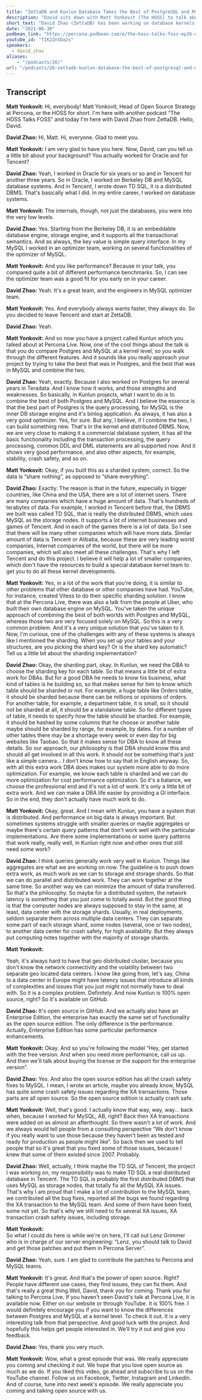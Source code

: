 ```yaml
---
title: "ZettaDB and Kunlun Database Takes the Best of PostgreSQL and MySQL - Percona Podcast 26"
description: "David sits down with Matt Yonkovit (The HOSS) to talk about the Kunlun project, distribution, implementation, scalability, and more."
short_text: "David Zhao (ZettaDB) has been working on database kernels for years, developing code and enhancements for Berkeley DB, MySQL, and TDSQL. David is back with a new Hybrid database called Kunlun which aims to take the best of what's in the PostgreSQL and MySQL space both and output a better database. David sits down with Matt Yonkovit (The HOSS) to talk about the Kunlun project, distribution, implementation, scalability, and more. If you are interested in learning more David also delivered a talk at Percona Live 2021 entitled “Performance Comparison of MySQL and PostgreSQL based on Kernel Level Analysis” which is also available now."
date: "2021-06-30"
podbean_link: "https://percona.podbean.com/e/the-hoss-talks-foss-ep26-david-zhao-database-systems-expert-zettadb/"
youtube_id: "fIK2ZnSDa2s"
speakers:
  - david_zhao
aliases:
    - "/podcasts/26/"
url: "/podcasts/26-zettadb-kunlun-database-the-best-of-postgresql-and-mysql"
---
```


## Transcript

**Matt Yonkovit:**
Hi, everybody! Matt Yonkovit, Head of Open Source Strategy at Percona, or the HOSS for short. I'm here with another podcast “The HOSS Talks FOSS” and today I'm here with David Zhao from ZettaDB. Hello, David. 

**David Zhao:**
Hi, Matt. Hi, everyone. Glad to meet you. 

**Matt Yonkovit:**
I am very glad to have you here. Now, David, can you tell us a little bit about your background? You actually worked for Oracle and for Tencent?

**David Zhao:**
Yeah, I worked in Oracle for six years or so and in Tencent for another three years. So in Oracle, I worked on Berkeley DB and MySQL database systems. And in Tencent, I wrote down TD SQL, it is a distributed DBMS. That's basically what I did. In my entire career, I worked on database systems.

**Matt Yonkovit:**
The internals, though, not just the databases, you were into the very low levels.

**David Zhao:**
Yes. Starting from the Berkeley DB, it is an embeddable database engine, storage engine, and it supports all the transactional semantics. And as always, the key value is simple query interface. In my MySQL I worked in an optimizer team, working on several functionalities of the optimizer of MySQL. 

**Matt Yonkovit:** 
And you like performance? Because in your talk, you compared quite a bit of different performance benchmarks. So, I can see the optimizer team was a good fit for you early on in your career. 

**David Zhao:**
Yeah. It's a great team, and the engineers in MySQL optimizer team.

**Matt Yonkovit:** 
Yes. And everybody always wants faster, they always do. So you decided to leave Tencent and start at ZettaDB. 

**David Zhao:**
Yeah. 

**Matt Yonkovit:** 
And so now you have a project called Kunlun which you talked about at Percona Live. Now, one of the cool things about the talk is that you do compare Postgres and MySQL at a kernel level, so you walk through the different features. And it sounds like you really approach your project by trying to take the best that was in Postgres, and the best that was in MySQL and combine the two.

**David Zhao:**
Yeah, exactly. Because I also worked on Postgres for several years in Teradata. And I know how it works, and those strengths and weaknesses. So basically, in Kunlun projects, what I want to do is to combine the best of both Postgres and MySQL. And I believe the essence is that the best part of Postgres is the query processing, for MySQL is the inner DB storage engine and it's binlog application. As always, it has also a very good optimizer. Yes, for sure. But any, I believe, if I combine the two, I can build something new. That's in the kernel and distributed DBMS. Now, we are very close to making it a commercial database system, it has all the basic functionality including the transaction processing, the query processing, common DDL and DML statements are all supported now. And it shows very good performance, and also other aspects, for example, stability, crash safety, and so on.

**Matt Yonkovit:** 
Okay, if you built this as a sharded system, correct. So the data is “share nothing”, as opposed to “share everything”.

**David Zhao:**
Exactly. The reason is that in the future, especially in bigger countries, like China and the USA,  there are a lot of internet users. There are many companies which have a huge amount of data. That's hundreds of terabytes of data. For example, I worked in Tencent before that, the DBMS we built was called TD SQL, that is really the distributed DBMS, which uses MySQL as the storage nodes. It supports a lot of internet businesses and games of Tencent. And in each of the games there is a lot of data. So I see that there will be many other companies which will have more data. Similar amount of data is Tencent or Alibaba, because these are very leading world companies, Internet companies of the world, but there will be more companies, which will also meet all these challenges. That's why I left Tencent and do this project. I believe it will help a lot of smaller companies, which don't have the resources to build a special database kernel team to get you to do all these kernel developments. 

**Matt Yonkovit:** 
Yes, in a lot of the work that you're doing, it is similar to other problems that other database or other companies have had. YouTube, for instance, created Vitess to do their specific sharding solution. I know that at the Percona Live, there was also a talk from the people at Uber, who built their own database engine on MySQL. You've taken the unique approach of combining the best of both worlds with Postgres and MySQL, whereas those two are very focused solely on MySQL. So this is a very common problem. And it's a very unique solution that you've taken to it. Now, I'm curious, one of the challenges with any of these systems is always like I mentioned the sharding. When you set up your tables and your structures, are you picking the shard key? Or is the shard key automatic? Tell us a little bit about the sharding implementation?

**David Zhao:**
Okay, the sharding part, okay. In Kunlun, we need the DBA to choose the sharding key for each table. So that means a little bit of extra work for DBAs. But for a good DBA he needs to know his business, what kind of tables is he building so, so that makes sense for him to know which table should be sharded or not. For example, a huge table like Orders table, it should be sharded because there can be millions or opinions of orders. For another table, for example, a department table, it is small, so it should not be sharded at all, it should be a standalone table. So for different types of table, it needs to specify how the table should be sharded. For example, it should be hashed by some columns that he choose or another table maybe should be sharded by range, for example, by dates. For a number of other tables there may be a shortage every week or even day for big websites like Taobao. So that it makes sense for DBA to know all these details. So our approach, our philosophy is that DBA should know this and should all get involved in all this work. It should not be something that's just like a simple camera… I don’t know how to say that in English anyway. So, with all this extra work DBA does makes our system more able to do more optimization. For example, we know each table is sharded and we can do more optimization for cost performance optimization. So it's a balance, we choose the professional end and it's not a lot of work. It's only a little bit of extra work. And we can make a DBA life easier by providing a GI interface. So in the end, they don't actually have much work to do.

**Matt Yonkovit:** 
Okay, great. And I mean with Kunlun, you have a system that is distributed. And performance on big data is always important. But sometimes systems struggle with smaller queries or maybe aggregates or maybe there's certain query patterns that don't work well with the particular implementations. Are there some implementations or some query patterns that work really, really well, in Kunlun right now and other ones that still need some work?

**David Zhao:**
I think queries generally work very well in Kunlun. Things like aggregates are what we are working on now. The guideline is to push down extra work, as much work as we can to storage and storage shards. So that we can do parallel and distributed work. They can work together at the same time. So another way we can minimize the amount of data transferred. So that's the philosophy. So maybe for a distributed system, the network latency is something that you just come to totally avoid. But the good thing is that the computer nodes are always supposed to stay in the same, at least, data center with the storage shards. Usually, in real deployments, seldom separate them across multiple data centers. They can separate some part of each storage shard, some nodes (several, one or two nodes), to another data center for crash safety, for high availability. But they always put computing notes together with the majority of storage shards.

**Matt Yonkovit:** 


Yeah, it's always hard to have that geo distributed cluster, because you don't know the network connectivity and the volatility between two separate geo located data centers. I know like going from, let's say, China to a data center in Europe might have latency issues that introduce all kinds of complexities and issues that you just might not normally have to deal with. So it is a complex problem. Definitely. And now Kunlun is 100% open source, right? So it's available on GitHub.

**David Zhao:**
It's open source in GitHub. And we actually also have an Enterprise Edition, the enterprise has exactly the same set of functionality as the open source edition. The only difference is the performance. Actually, Enterprise Edition has some particular performance enhancements.

**Matt Yonkovit:** 
Okay. And so you're following the model “Hey, get started with the free version. And when you need more performance, call us up. And then we'll talk about buying the license or the support for the enterprise version”.

**David Zhao:** 
Yes. And also the open source edition has all the crash safety fixes to MySQL. I mean,
I wrote an article, maybe you already know, MySQL has quite some crash safety issues regarding the XA transactions. Those parts are all open source. So the open source edition is actually crash safe.

**Matt Yonkovit:** 
Well, that's good. I actually know that way, way, way... back when, because I worked for MySQL, AB, right? Back then XA transactions were added on as almost an afterthought. So there wasn't a lot of work. And we always would tell people from a consulting perspective “We don't know if you really want to use those because they haven't been as tested and ready for production as people might like”. So back then we used to tell people that so it's great that you fixed some of those issues, because I knew that some of them existed since 2007. Probably.

**David Zhao:** 
Well, actually, I think maybe the TD SQL of Tencent, the project I was working on, my responsibility was to make TD SQL a real distributed database in Tencent. The TD SQL  is probably the first distributed DBMS that uses MySQL as storage nodes, that totally fix all the MySQL XA issues. That's why I am proud that I make a lot of contribution to the MySQL team, we contributed all the bug fixes, reported all the bugs we found regarding the XA transaction to the MySQL team. And some of them have been fixed, some not yet. So that's why we still need to fix several XA issues, XA transaction crash safety issues, including storage. 

**Matt Yonkovit:**  
So what I could do here is while we're on here, I'll call out Lenz Grimmer who is in charge of our server engineering: “Lenz, you should talk to David and get those patches and put them in Percona Server”.

**David Zhao:**
Yeah, sure. I am glad to contribute the patches to Percona and MySQL teams.

**Matt Yonkovit:** 
It's great. And that's the power of open source. Right? People have different use cases, they find issues, they can fix them. And that's really a great thing.Well, David, thank you for coming. Thank you for talking to Percona Live. If you haven't seen David's talk at Percona Live, it is available now. Either on our website or through YouTube. It is 100% free. I would definitely encourage you if you want to know the differences between Postgres and MySQL at a kernel level. To check it out. It is a very interesting talk from that perspective. And good luck with the project. And hopefully this helps get people interested in. We’ll try it out and give you feedback. 

**David Zhao:**
Yes, thank you very much. 

**Matt Yonkovit:** 
Wow, what a great episode that was. We really appreciate you coming and checking it out. We hope that you love open source as much as we do. If you liked this video, go ahead and subscribe to us on the YouTube channel. Follow us on Facebook, Twitter, Instagram and LinkedIn. And of course, tune into next week's episode. We really appreciate you coming and talking open source with us.

